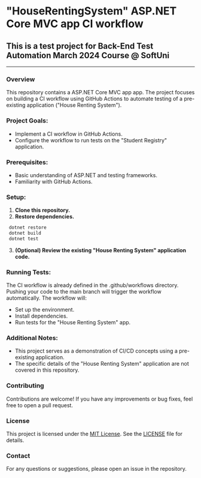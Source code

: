# "HouseRentingSystem" ASP.NET Core MVC app CI workflow 
## This is a test project for Back-End Test Automation March 2024 Course @ SoftUni
---
### Overview
This repository contains a ASP.NET Core MVC app app. The project focuses on building a CI workflow using GitHub Actions to automate testing of a pre-existing  application ("House Renting System").

### Project Goals:

- Implement a CI workflow in GitHub Actions.
- Configure the workflow to run tests on the "Student Registry" application.

### Prerequisites:

- Basic understanding of ASP.NET and testing frameworks.
- Familiarity with GitHub Actions.
  
### Setup:

1. **Clone this repository.**
2. **Restore dependencies.**

```sh
 dotnet restore
 dotnet build
 dotnet test
```

3. **(Optional) Review the existing "House Renting System" application code.**

### Running Tests:

The CI workflow is already defined in the .github/workflows directory. Pushing your code to the main branch will trigger the workflow automatically. The workflow will:

- Set up the environment.
- Install dependencies.
- Run tests for the "House Renting System" app.
### Additional Notes:

- This project serves as a demonstration of CI/CD concepts using a pre-existing application.
- The specific details of the "House Renting System" application are not covered in this repository.

### Contributing
Contributions are welcome! If you have any improvements or bug fixes, feel free to open a pull request.

### License
This project is licensed under the [MIT License](LICENSE). See the [LICENSE](LICENSE) file for details.

### Contact
For any questions or suggestions, please open an issue in the repository.

